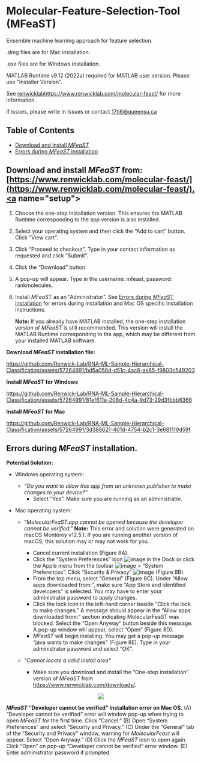 # Molecular-Feature-Selection-Tool (MFeaST)
Ensemble machine learning approach for feature selection. 

.dmg files are for Mac installation. 

.exe files are for Windows installation. 

MATLAB Runtime v9.12 (2022a) required for MATLAB user version. Please use "Installer Version". 

See [renwicklab](https://www.renwicklab.com/molecular-feast/)https://www.renwicklab.com/molecular-feast/ for more information. 

If issues, please write in Issues or contact 17ti6@queensu.ca

## Table of Contents
* [Download and install _MFeaST_](#setup)
* [Errors during _MFeaST_ installation](#troubleshooting)

## Download and install _MFeaST_ from: [https://www.renwicklab.com/molecular-feast/](https://www.renwicklab.com/molecular-feast/).<a name="setup"></a>
1. Choose the one-step installation version. This ensures the MATLAB Runtime corresponding to the app version is also installed.    
2. Select your operating system and then click the “Add to cart” button. Click “View cart”.  
3. Click “Proceed to checkout”. Type in your contact information as requested and click “Submit”.  
4. Click the “Download” button.  
5. A pop-up will appear. Type in the username: mfeast, password: rankmolecules.  
6. Install _MFeaST_ as an “Administrator”. See [Errors during _MFeaST_ installation](#troubleshooting) for errors during installation and Mac OS specific installation instructions.

   **Note:** If you already have MATLAB installed, the one-step installation version of _MFeaST_ is still recommended. This version will install the MATLAB Runtime corresponding to the app, which may be different from your installed MATLAB software.

**Download _MFeaST_ installation file:**

https://github.com/Renwick-Lab/RNA-ML-Sample-Hierarchical-Classification/assets/57264991/bd5a058d-d51c-4ac6-ae85-f9803c549203

**Install _MFeaST_ for Windows**

https://github.com/Renwick-Lab/RNA-ML-Sample-Hierarchical-Classification/assets/57264991/81ef611e-208d-4c4a-9d73-29d3fbbb6366

**Install _MFeaST_ for Mac**

https://github.com/Renwick-Lab/RNA-ML-Sample-Hierarchical-Classification/assets/57264991/3d388621-401d-4754-b2c1-3e681119d59f

## Errors during *MFeaST* installation.<a name="troubleshooting"></a> 

**Potential Solution:**
- Windows operating system:
    -  _“Do you want to allow this app from an unknown publisher to make changes to your device?”_
        - Select “Yes”. Make sure you are running as an administrator.

- Mac operating system:
    - _"MolecularFeaST.app cannot be opened because the developer cannot be verified."_ **Note:** This error and solution were generated on macOS Monterey v12.5.1. If you are running another version of macOS, this solution may or may not work for you. 
        - Cancel current installation (Figure 8A).
        - Click the “System Preferences” icon ![image](https://github.com/Renwick-Lab/RNA-ML-Sample-Hierarchical-Classification/assets/57264991/4604f734-870d-4e09-a6ca-330269687786) in the Dock or click the Apple menu from the toolbar  ![image](https://github.com/Renwick-Lab/RNA-ML-Sample-Hierarchical-Classification/assets/57264991/0b8104e1-dd11-440c-b9e0-7d09783e2fbd) > “System Preferences”. Click “Security & Privacy” ![image](https://github.com/Renwick-Lab/RNA-ML-Sample-Hierarchical-Classification/assets/57264991/1449683b-54bf-4c31-8e14-e5b892728d11) (Figure 8B).
        - From the top menu, select “General” (Figure 8C). Under “Allow apps downloaded from:”, make sure “App Store and identified developers” is selected. You may have to enter your administrator password to apply changes.
        - Click the lock icon in the left-hand corner beside “Click the lock to make changes.” A message should appear in the “Allow apps downloaded from:” section indicating MolecularFeaST was blocked. Select the “Open Anyway” button beside this message. A pop-up window will appear, select “Open” (Figure 8D).
        - _MFeaST_ will begin installing. You may get a pop-up message “java wants to make changes” (Figure 8E). Type in your administrator password and select “OK”.

    - _"Cannot locate a valid install area"_
        - Make sure you download and install the “One-step installation” version of _MFeaST_ from https://www.renwicklab.com/downloads/.

<div align="center">
    <img src="https://github.com/Renwick-Lab/RNA-ML-Sample-Hierarchical-Classification/assets/57264991/f1d322f8-55db-485f-b698-b2964079ad12">
</div>

**_MFeaST_ “Developer cannot be verified” Installation error on Mac OS.** (A) “Developer cannot be verified” error will window pop-up when trying to open _MFeaST_ for the first time. Click “Cancel.” (B) Open “System Preferences” and select “Security and Privacy.” (C) Under the “General” tab of the “Security and Privacy” window, warning for _MolecularFeast_ will appear. Select “Open Anyway.” (D) Click the _MFeaST_ icon to open again. Click “Open” on pop-up “Developer cannot be verified” error window. (E) Enter administrator password if prompted. 
   
